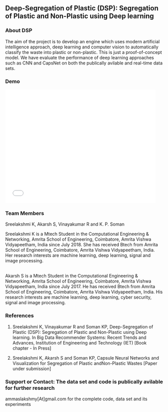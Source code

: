 ## Deep-Segregation of Plastic (DSP): Segregation of Plastic and Non-Plastic using Deep learning

### About DSP
The aim of the project is to develop an engine which uses modern artificial intelligence approach, deep learning and computer vision to automatically classify the waste into plastic or non-plastic. This is just a proof-of-concept model. We have evaluate the performance of deep learning approaches such as CNN and CapsNet on both the publically avilable and real-time data sets.

### Demo

<iframe width="480" height="360" src="VID-20190122-WA0005.mp4" frameborder="0"> </iframe>

### Team Members
Sreelakshmi K, Akarsh S, Vinayakumar R and K. P. Soman

Sreelakshmi K is a Mtech Student in the Computational Engineering & Networking, Amrita School of Engineering, Coimbatore, Amrita Vishwa Vidyapeetham, India since July 2018. She has received Btech from Amrita School of Engineering, Coimbatore, Amrita Vishwa Vidyapeetham, India. Her research interests are machine learning, deep learning, signal and image processing.

<br>
Akarsh S is a Mtech Student in the Computational Engineering & Networking, Amrita School of Engineering, Coimbatore, Amrita Vishwa Vidyapeetham, India since July 2017. He has received Btech from Amrita School of Engineering, Coimbatore, Amrita Vishwa Vidyapeetham, India. His research interests are machine learning, deep learning, cyber security, signal and image processing.



### References
1. Sreelakshmi K, Vinayakumar R and Soman KP, Deep-Segregation of Plastic (DSP): Segregation of Plastic and Non-Plastic using Deep learning. In Big Data Recommender Systems: Recent Trends and Advances, Institution of Engineering and Technology (IET) [Book chapter - In Press]

2. Sreelakshmi K, Akarsh S and Soman KP, Capsule Neural Networks and Visualization for Segregation of Plastic andNon-Plastic Wastes [Paper under submission]

### Support or Contact: The data set and code is publically avilable for further research

ammaslakshmy[At]gmail.com for the complete code, data set and its experiments
